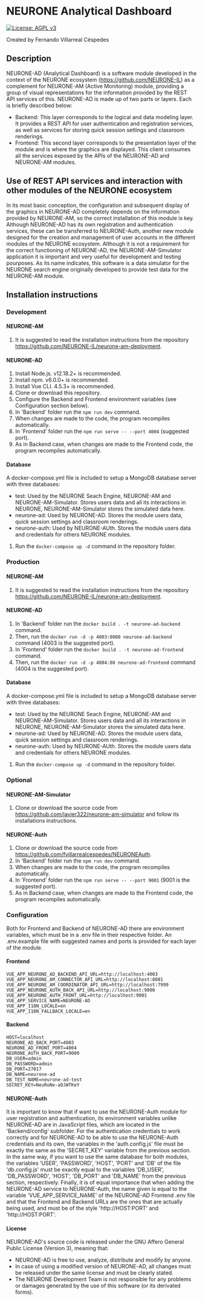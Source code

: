 # NEURONE Analytical Dashboard

[![License: AGPL v3](https://img.shields.io/badge/License-AGPL%20v3-blue.svg)](http://www.gnu.org/licenses/agpl-3.0)

Created by Fernando Villarreal Céspedes

## Description

NEURONE-AD (Analytical Dashboard) is a software module developed in the context of the NEURONE ecosystem (https://github.com/NEURONE-IL) as a complement for NEURONE-AM (Active Monitoring) module, providing a group of visual representations for the information provided by the REST API services of this.
NEURONE-AD is made up of two parts or layers. Each is briefly described below:

* Backend: This layer corresponds to the logical and data modeling layer. It provides a REST API for user authentication and registration services, as well as services for storing quick session settings and classroom renderings.
* Frontend: This second layer corresponds to the presentation layer of the module and is where the graphics are displayed. This client consumes all the services exposed by the APIs of the NEURONE-AD and NEURONE-AM modules.

## Use of REST API services and interaction with other modules of the NEURONE ecosystem

In its most basic conception, the configuration and subsequent display of the graphics in NEURONE-AD completely depends on the information provided by NEURONE-AM, so the correct installation of this module is key.
Although NEURONE-AD has its own registration and authentication services, these can be transferred to NEURONE-Auth, another new module designed for the creation and management of user accounts in the different modules of the NEURONE ecosystem.
Although it is not a requirement for the correct functioning of NEURONE-AD, the NEURONE-AM-Simulator application it is important and very useful for development and testing pourposes. As its name indicates, this software is a data simulator for the NEURONE search engine originally developed to provide test data for the NEURONE-AM module.

## Installation instructions

### Development

#### NEURONE-AM
1. It is suggested to read the installation instructions from the repository https://github.com/NEURONE-IL/neurone-am-deployment.

#### NEURONE-AD
1. Install Node.js. v12.18.2+ is recommended.
2. Install npm. v6.0.0+ is recommended.
3. Install Vue CLI. 4.5.3+ is recommended.
4. Clone or download this repository. 
5. Configure the Backend and Frontend environment variables (see Configuration section below).
6. In 'Backend' folder run the ```npm run dev``` command.
7. When changes are made to the code, the program recompiles automatically.
8. In 'Frontend' folder run the ```npm run serve -- --port 4004``` (suggested port).
9. As in Backend case, when changes are made to the Frontend code, the program recompiles automatically.

#### Database
A docker-compose.yml file is included to setup a MongoDB database server with three databases:
- test: Used by the NEURONE Seach Engine, NEURONE-AM and NEURONE-AM-Simulator. Stores users data and all its interactions in NEURONE, NEURONE-AM-Simulator stores the simulated data here. 
- neurone-ad: Used by NEURONE-AD. Stores the module users data, quick session settings and classroom renderings.
- neurone-auth: Used by NEURONE-AUth. Stores the module users data and credentials for others NEURONE modules.

1. Run the ```docker-compose up -d``` command in the repository folder.

### Production

#### NEURONE-AM
1. It is suggested to read the installation instructions from the repository https://github.com/NEURONE-IL/neurone-am-deployment.

#### NEURONE-AD
1. In 'Backend' folder run the ```docker build . -t neurone-ad-backend``` command.
2. Then, run the ```docker run -d -p 4003:8080 neurone-ad-backend``` command (4003 is the suggested port).
3. In 'Frontend' folder run the ```docker build . -t neurone-ad-frontend``` command.
4. Then, run the ```docker run -d -p 4004:80 neurone-ad-frontend``` command (4004 is the suggested port).

#### Database
A docker-compose.yml file is included to setup a MongoDB database server with three databases:
- test: Used by the NEURONE Seach Engine, NEURONE-AM and NEURONE-AM-Simulator. Stores users data and all its interactions in NEURONE, NEURONE-AM-Simulator stores the simulated data here. 
- neurone-ad: Used by NEURONE-AD. Stores the module users data, quick session settings and classroom renderings.
- neurone-auth: Used by NEURONE-AUth. Stores the module users data and credentials for others NEURONE modules.

1. Run the ```docker-compose up -d``` command in the repository folder.

### Optional

#### NEURONE-AM-Simulator
1. Clone or download the source code from https://github.com/javier322/neurone-am-simulator and follow its installations instructions.

#### NEURONE-Auth
1. Clone or download the source code from https://github.com/fvillarrealcespedes/NEURONEAuth.
2. In 'Backend' folder run the ```npm run dev``` command.
3. When changes are made to the code, the program recompiles automatically.
4. In 'Frontend' folder run the ```npm run serve -- --port 9001``` (9001 is the suggested port).
5. As in Backend case, when changes are made to the Frontend code, the program recompiles automatically.

### Configuration
Both for Frontend and Backend of NEURONE-AD there are environment variables, which must be in a .env file in their respective folder. An .env.example file with suggested names and ports is provided for each layer of the module.

#### Frontend
```
VUE_APP_NEURONE_AD_BACKEND_API_URL=http://localhost:4003
VUE_APP_NEURONE_AM_CONNECTOR_API_URL=http://localhost:8081
VUE_APP_NEURONE_AM_COORDINATOR_API_URL=http://localhost:7999
VUE_APP_NEURONE_AUTH_BACK_API_URL=http://localhost:9000
VUE_APP_NEURONE_AUTH_FRONT_URL=http://localhost:9001
VUE_APP_SERVICE_NAME=NEURONE-AD
VUE_APP_I18N_LOCALE=en
VUE_APP_I18N_FALLBACK_LOCALE=en
```

#### Backend
```
HOST=localhost
NEURONE_AD_BACK_PORT=4003
NEURONE_AD_FRONT_PORT=4004
NEURONE_AUTH_BACK_PORT=9000
DB_USER=admin
DB_PASSWORD=admin
DB_PORT=27017
DB_NAME=neurone-ad
DB_TEST_NAME=neurone-ad-test
SECRET_KEY=NeuRoNe-aDJWTKeY
```

#### NEURONE-Auth
It is important to know that if want to use the NEURONE-Auth module for user registration and authentication, its environment variables unlike NEURONE-AD are in JavaScript files, which are located in the 'Backend/config' subfolder.
For the authentication credentials to work correctly and for NEURONE-AD to be able to use the NEURONE-Auth credentials and its own, the variables in the 'auth.config.js' file must be exactly the same as the 'SECRET_KEY' variable from the previous section. In the same way, if you want to use the same database for both modules, the variables 'USER', 'PASSWORD', 'HOST', 'PORT' and 'DB' of the file 'db.config.js' must be exactly equal to the variables 'DB_USER', 'DB_PASSWORD', 'HOST', 'DB_PORT' and 'DB_NAME' from the previous section, respectively.
Finally, it is of equal importance that when adding the NEURONE-AD service to NEURONE-Auth, the name given is equal to the variable 'VUE_APP_SERVICE_NAME' of the NEURONE-AD Frontend .env file and that the Frontend and Backend URLs are the ones that are actually being used, and must be of the style 'http://HOST:PORT' and 'http://HOST:PORT'.


#### License
NEURONE-AD's source code is released under the GNU Affero General Public License (Version 3), meaning that:

- NEURONE-AD is free to use, analyze, distribute and modify by anyone.
- In case of using a modified version of NEURONE-AD, all changes must be released under the same license and must be clearly stated.
- The NEURONE Development Team is not responsible for any problems or damages generated by the use of this software (or its derivated forms).